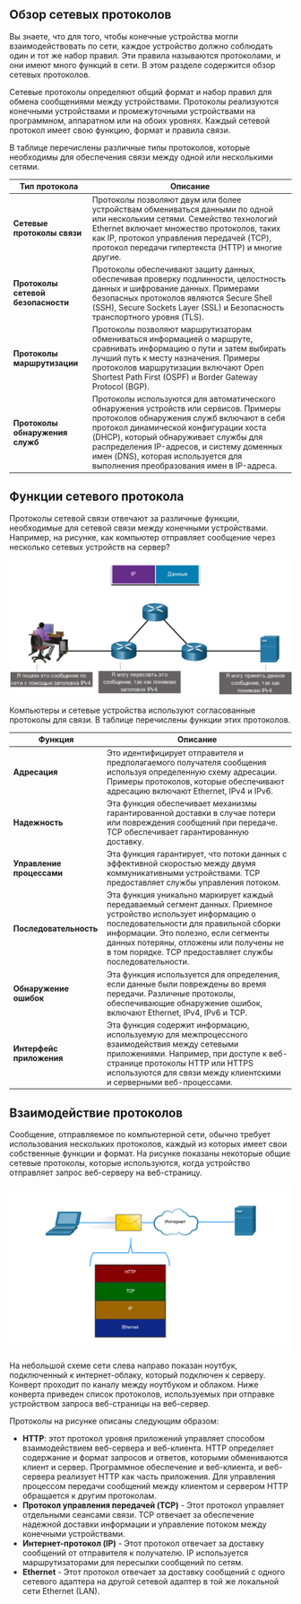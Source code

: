 <!-- verified: agorbachev 03.05.2022 -->

<!-- 3.2.1 -->
##  Обзор сетевых протоколов

Вы знаете, что для того, чтобы конечные устройства могли взаимодействовать по сети, каждое устройство должно соблюдать один и тот же набор правил. Эти правила называются протоколами, и они имеют много функций в сети. В этом разделе содержится обзор сетевых протоколов.

Сетевые протоколы определяют общий формат и набор правил для обмена сообщениями между устройствами. Протоколы реализуются конечными устройствами и промежуточными устройствами на программном, аппаратном или на обоих уровнях. Каждый сетевой протокол имеет свою функцию, формат и правила связи.

В таблице перечислены различные типы протоколов, которые необходимы для обеспечения связи между одной или несколькими сетями.

| **Тип протокола** | **Описание** |
| --- | --- |
| **Сетевые протоколы связи** | Протоколы позволяют двум или более устройствам обмениваться данными по одной или нескольким сетями. Семейство технологий Ethernet включает множество протоколов, таких как IP, протокол управления передачей (TCP), протокол передачи гипертекста (HTTP) и многие другие. |
| **Протоколы сетевой безопасности** | Протоколы обеспечивают защиту данных, обеспечивая проверку подлинности, целостность данных и ⁪шифрование данных. Примерами безопасных протоколов являются Secure Shell (SSH), Secure Sockets Layer (SSL) и Безопасность транспортного уровня (TLS). |
| **Протоколы маршрутизации** | Протоколы позволяют маршрутизаторам обмениваться информацией о маршруте, сравнивать информацию о пути и затем выбирать лучший путь к месту назначения. Примеры протоколов маршрутизации включают Open Shortest Path First (OSPF) и Border Gateway Protocol (BGP). |
| **Протоколы обнаружения служб** | Протоколы используются для автоматического обнаружения устройств или сервисов. Примеры протоколов обнаружения служб включают в себя протокол динамической конфигурации хоста (DHCP), который обнаруживает службы для распределения IP-адресов, и систему доменных имен (DNS), которая используется для выполнения преобразования имен в IP-адреса. |



<!-- 3.2.2 -->
## Функции сетевого протокола

Протоколы сетевой связи отвечают за различные функции, необходимые для сетевой связи между конечными устройствами. Например, на рисунке, как компьютер отправляет сообщение через несколько сетевых устройств на сервер?

![](./assets/3.2.2.png)


<!-- На рисунке показано, как протокол IPv4 может использоваться для отправки сообщения с компьютера по сети на сервер. В центре фигуры находятся три маршрутизатора, соединенных друг с другом в треугольник. Маршрутизатор слева подключен к компьютеру. Этот сервер подключен к маршрутизатору. Под ПК написано: «Я отправлю это сообщение по сети с помощью заголовка IPv4». Я могу переслать это сообщение, так как понимаю заголовок IPv4.  Я могу переслать это сообщение, так как понимаю заголовок IPv4. -->

Компьютеры и сетевые устройства используют согласованные протоколы для связи. В таблице перечислены функции этих протоколов.

| **Функция** | **Описание** |
| --- | --- |
| **Адресация** | Это идентифицирует отправителя и предполагаемого получателя сообщения используя определенную схему адресации. Примеры протоколов, которые обеспечивают адресацию включают Ethernet, IPv4 и IPv6. |
| **Надежность** | Эта функция обеспечивает механизмы гарантированной доставки в случае потери или повреждения сообщений при передаче. TCP обеспечивает гарантированную доставку. |
| **Управление процессами** | Эта функция гарантирует, что потоки данных с эффективной скоростью между двумя коммуникативными устройствами. TCP предоставляет службы управления потоком. |
| **Последовательность** | Эта функция уникально маркирует каждый передаваемый сегмент данных. Приемное устройство использует информацию о последовательности для правильной сборки информации. Это полезно, если сегменты данных потеряны, отложены или получены не в том порядке. TCP предоставляет службы последовательности. |
| **Обнаружение ошибок** | Эта функция используется для определения, если данные были повреждены во время передачи. Различные протоколы, обеспечивающие обнаружение ошибок, включают Ethernet, IPv4, IPv6 и TCP. |
| **Интерфейс приложения** | Эта функция содержит информацию, используемую для межпроцессного взаимодействия между сетевыми приложениями. Например, при доступе к веб-странице протоколы HTTP или HTTPS используются для связи между клиентскими и серверными веб-процессами. |



<!-- 3.2.3 -->
## Взаимодействие протоколов

Сообщение, отправляемое по компьютерной сети, обычно требует использования нескольких протоколов, каждый из которых имеет свои собственные функции и формат. На рисунке показаны некоторые общие сетевые протоколы, которые используются, когда устройство отправляет запрос веб-серверу на веб-страницу.

![](./assets/3.2.3.png)


На небольшой схеме сети слева направо показан ноутбук, подключенный к интернет-облаку, который подключен к серверу. Конверт проходит по каналу между ноутбуком и облаком.  Ниже конверта приведен список протоколов, используемых при отправке устройством запроса веб-страницы на веб-сервер.  

Протоколы на рисунке описаны следующим образом:

* **HTTP**: этот протокол уровня приложений управляет способом взаимодействием веб-сервера и веб-клиента. HTTP определяет содержание и формат запросов и ответов, которыми обмениваются клиент и сервер. Программное обеспечение и веб-клиента, и веб-сервера реализует HTTP как часть приложения. Для управления процессом передачи сообщений между клиентом и сервером HTTP обращается к другим протоколам.
* **Протокол управления передачей (TCP)** - Этот протокол управляет отдельными сеансами связи. TCP отвечает за обеспечение надежной доставки информации и управление потоком между конечными устройствами.
* **Интернет-протокол (IP)** - Этот протокол отвечает за доставку сообщений от отправителя к получателю. IP используется маршрутизаторами для пересылки сообщений по  сетям.
* **Ethernet** - Этот протокол отвечает за доставку сообщений с одного сетевого адаптера на другой сетевой адаптер в той же локальной сети Ethernet (LAN).

<!-- 3.2.4 -->
<!-- quiz -->

